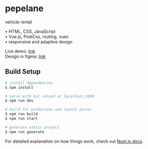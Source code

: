 # pepelane
vehicle rental

• HTML, CSS, JavaScript  
• Vue.js,  PostCss, routing, vuex   
• responsive and adaptive design

Live demo: [link](http://pepelane.dmitrii-kliuev.net/pepelane/)  
Design in figma: [link](https://www.figma.com/file/WJrqlFsNwwQkzXQXoEVGd1/Design-Front-end?node-id=41%3A27) 

## Build Setup

```bash
# install dependencies
$ npm install

# serve with hot reload at localhost:3000
$ npm run dev

# build for production and launch server
$ npm run build
$ npm run start

# generate static project
$ npm run generate
```

For detailed explanation on how things work, check out [Nuxt.js docs](https://nuxtjs.org).
